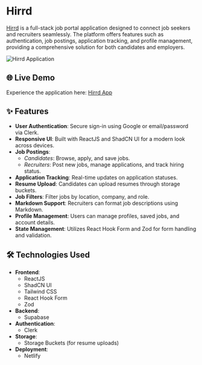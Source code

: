 # Hirrd

[Hirrd](https://hirrd-app.netlify.app/) is a full-stack job portal application designed to connect job seekers and recruiters seamlessly. The platform offers features such as authentication, job postings, application tracking, and profile management, providing a comprehensive solution for both candidates and employers.

![Hirrd Application](https://github.com/user-attachments/assets/029f9afb-ab72-4916-8517-33035d5dd599)

## 🌐 Live Demo

Experience the application here: [Hirrd App](https://hirrd-app.netlify.app/)

## ✨ Features

- **User Authentication**: Secure sign-in using Google or email/password via Clerk.
- **Responsive UI**: Built with ReactJS and ShadCN UI for a modern look across devices.
- **Job Postings**:
  - *Candidates*: Browse, apply, and save jobs.
  - *Recruiters*: Post new jobs, manage applications, and track hiring status.
- **Application Tracking**: Real-time updates on application statuses.
- **Resume Upload**: Candidates can upload resumes through storage buckets.
- **Job Filters**: Filter jobs by location, company, and role.
- **Markdown Support**: Recruiters can format job descriptions using Markdown.
- **Profile Management**: Users can manage profiles, saved jobs, and account details.
- **State Management**: Utilizes React Hook Form and Zod for form handling and validation.

## 🛠️ Technologies Used

- **Frontend**:
  - ReactJS
  - ShadCN UI
  - Tailwind CSS
  - React Hook Form
  - Zod
- **Backend**:
  - Supabase
- **Authentication**:
  - Clerk
- **Storage**:
  - Storage Buckets (for resume uploads)
- **Deployment**:
  - Netlify
